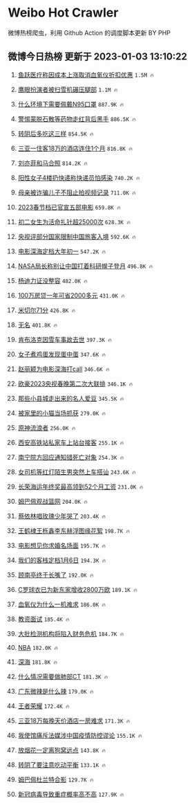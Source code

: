 # Weibo Hot Crawler 



微博热榜爬虫，利用 Github Action 的调度脚本更新 BY PHP 


## 微博今日热榜 更新于 2023-01-03 13:10:22 
1. [鱼跃医疗称因成本上涨取消血氧仪折扣优惠](https://s.weibo.com/weibo?q=%23%E9%B1%BC%E8%B7%83%E5%8C%BB%E7%96%97%E7%A7%B0%E5%9B%A0%E6%88%90%E6%9C%AC%E4%B8%8A%E6%B6%A8%E5%8F%96%E6%B6%88%E8%A1%80%E6%B0%A7%E4%BB%AA%E6%8A%98%E6%89%A3%E4%BC%98%E6%83%A0%23&t=31&band_rank=1&Refer=top) `1.5M 🔥` 

1. [鹰眼扮演者被扫雪机碾压腿部](https://s.weibo.com/weibo?q=%23%E9%B9%B0%E7%9C%BC%E6%89%AE%E6%BC%94%E8%80%85%E8%A2%AB%E6%89%AB%E9%9B%AA%E6%9C%BA%E7%A2%BE%E5%8E%8B%E8%85%BF%E9%83%A8%23&t=31&band_rank=2&Refer=top) `1.1M 🔥` 

1. [什么环境下需要佩戴N95口罩](https://s.weibo.com/weibo?q=%23%E4%BB%80%E4%B9%88%E7%8E%AF%E5%A2%83%E4%B8%8B%E9%9C%80%E8%A6%81%E4%BD%A9%E6%88%B4N95%E5%8F%A3%E7%BD%A9%23&t=31&band_rank=3&Refer=top) `887.9K 🔥` 

1. [警惕蒙脱石散等药物走红背后黑手](https://s.weibo.com/weibo?q=%23%E8%AD%A6%E6%83%95%E8%92%99%E8%84%B1%E7%9F%B3%E6%95%A3%E7%AD%89%E8%8D%AF%E7%89%A9%E8%B5%B0%E7%BA%A2%E8%83%8C%E5%90%8E%E9%BB%91%E6%89%8B%23&t=31&band_rank=4&Refer=top) `886.5K 🔥` 

1. [转阴后多吃这三样](https://s.weibo.com/weibo?q=%23%E8%BD%AC%E9%98%B4%E5%90%8E%E5%A4%9A%E5%90%83%E8%BF%99%E4%B8%89%E6%A0%B7%23&t=31&band_rank=5&Refer=top) `854.5K 🔥` 

1. [三亚一住客18万的酒店连住1个月](https://s.weibo.com/weibo?q=%23%E4%B8%89%E4%BA%9A%E4%B8%80%E4%BD%8F%E5%AE%A218%E4%B8%87%E7%9A%84%E9%85%92%E5%BA%97%E8%BF%9E%E4%BD%8F1%E4%B8%AA%E6%9C%88%23&t=31&band_rank=6&Refer=top) `816.8K 🔥` 

1. [刘亦菲和马合照](https://s.weibo.com/weibo?q=%23%E5%88%98%E4%BA%A6%E8%8F%B2%E5%92%8C%E9%A9%AC%E5%90%88%E7%85%A7%23&t=31&band_rank=7&Refer=top) `814.2K 🔥` 

1. [阳性女子4楼扔快递称快递员怕感染](https://s.weibo.com/weibo?q=%23%E9%98%B3%E6%80%A7%E5%A5%B3%E5%AD%904%E6%A5%BC%E6%89%94%E5%BF%AB%E9%80%92%E7%A7%B0%E5%BF%AB%E9%80%92%E5%91%98%E6%80%95%E6%84%9F%E6%9F%93%23&t=31&band_rank=8&Refer=top) `740.2K 🔥` 

1. [母亲被诈骗儿子不阻止拍视频记录](https://s.weibo.com/weibo?q=%23%E6%AF%8D%E4%BA%B2%E8%A2%AB%E8%AF%88%E9%AA%97%E5%84%BF%E5%AD%90%E4%B8%8D%E9%98%BB%E6%AD%A2%E6%8B%8D%E8%A7%86%E9%A2%91%E8%AE%B0%E5%BD%95%23&t=31&band_rank=9&Refer=top) `711.0K 🔥` 

1. [2023春节档已官宣五部电影](https://s.weibo.com/weibo?q=%232023%E6%98%A5%E8%8A%82%E6%A1%A3%E5%B7%B2%E5%AE%98%E5%AE%A3%E4%BA%94%E9%83%A8%E7%94%B5%E5%BD%B1%23&t=31&band_rank=10&Refer=top) `659.8K 🔥` 

1. [初二女生为活命扎针超25000次](https://s.weibo.com/weibo?q=%23%E5%88%9D%E4%BA%8C%E5%A5%B3%E7%94%9F%E4%B8%BA%E6%B4%BB%E5%91%BD%E6%89%8E%E9%92%88%E8%B6%8525000%E6%AC%A1%23&t=31&band_rank=11&Refer=top) `628.3K 🔥` 

1. [央视评部分国家限制中国旅客入境](https://s.weibo.com/weibo?q=%23%E5%A4%AE%E8%A7%86%E8%AF%84%E9%83%A8%E5%88%86%E5%9B%BD%E5%AE%B6%E9%99%90%E5%88%B6%E4%B8%AD%E5%9B%BD%E6%97%85%E5%AE%A2%E5%85%A5%E5%A2%83%23&t=31&band_rank=12&Refer=top) `592.6K 🔥` 

1. [电影深海定档大年初一](https://s.weibo.com/weibo?q=%23%E7%94%B5%E5%BD%B1%E6%B7%B1%E6%B5%B7%E5%AE%9A%E6%A1%A3%E5%A4%A7%E5%B9%B4%E5%88%9D%E4%B8%80%23&t=31&band_rank=13&Refer=top) `547.2K 🔥` 

1. [NASA局长称别让中国打着科研幌子登月](https://s.weibo.com/weibo?q=%23NASA%E5%B1%80%E9%95%BF%E7%A7%B0%E5%88%AB%E8%AE%A9%E4%B8%AD%E5%9B%BD%E6%89%93%E7%9D%80%E7%A7%91%E7%A0%94%E5%B9%8C%E5%AD%90%E7%99%BB%E6%9C%88%23&t=31&band_rank=14&Refer=top) `496.8K 🔥` 

1. [杨迪力证没整容](https://s.weibo.com/weibo?q=%23%E6%9D%A8%E8%BF%AA%E5%8A%9B%E8%AF%81%E6%B2%A1%E6%95%B4%E5%AE%B9%23&t=31&band_rank=15&Refer=top) `482.0K 🔥` 

1. [100万房贷一年可省2000多元](https://s.weibo.com/weibo?q=%23100%E4%B8%87%E6%88%BF%E8%B4%B7%E4%B8%80%E5%B9%B4%E5%8F%AF%E7%9C%812000%E5%A4%9A%E5%85%83%23&t=31&band_rank=16&Refer=top) `431.0K 🔥` 

1. [米切尔71分](https://s.weibo.com/weibo?q=%23%E7%B1%B3%E5%88%87%E5%B0%9471%E5%88%86%23&t=31&band_rank=17&Refer=top) `426.8K 🔥` 

1. [无名](https://s.weibo.com/weibo?q=%E6%97%A0%E5%90%8D&t=31&band_rank=18&Refer=top) `401.8K 🔥` 

1. [肯布洛克因雪车事故去世](https://s.weibo.com/weibo?q=%23%E8%82%AF%E5%B8%83%E6%B4%9B%E5%85%8B%E5%9B%A0%E9%9B%AA%E8%BD%A6%E4%BA%8B%E6%95%85%E5%8E%BB%E4%B8%96%23&t=31&band_rank=19&Refer=top) `397.3K 🔥` 

1. [女子煮鸡蛋发现蛋中蛋](https://s.weibo.com/weibo?q=%23%E5%A5%B3%E5%AD%90%E7%85%AE%E9%B8%A1%E8%9B%8B%E5%8F%91%E7%8E%B0%E8%9B%8B%E4%B8%AD%E8%9B%8B%23&t=31&band_rank=20&Refer=top) `347.6K 🔥` 

1. [赵丽颖为电影深海打call](https://s.weibo.com/weibo?q=%23%E8%B5%B5%E4%B8%BD%E9%A2%96%E4%B8%BA%E7%94%B5%E5%BD%B1%E6%B7%B1%E6%B5%B7%E6%89%93call%23&t=31&band_rank=21&Refer=top) `346.6K 🔥` 

1. [欧豪2023央视春晚第二次大联排](https://s.weibo.com/weibo?q=%23%E6%AC%A7%E8%B1%AA2023%E5%A4%AE%E8%A7%86%E6%98%A5%E6%99%9A%E7%AC%AC%E4%BA%8C%E6%AC%A1%E5%A4%A7%E8%81%94%E6%8E%92%23&t=31&band_rank=22&Refer=top) `346.1K 🔥` 

1. [那些小县城走出来的名人爱豆](https://s.weibo.com/weibo?q=%23%E9%82%A3%E4%BA%9B%E5%B0%8F%E5%8E%BF%E5%9F%8E%E8%B5%B0%E5%87%BA%E6%9D%A5%E7%9A%84%E5%90%8D%E4%BA%BA%E7%88%B1%E8%B1%86%23&t=31&band_rank=23&Refer=top) `345.5K 🔥` 

1. [被家里的小猫当场抓获](https://s.weibo.com/weibo?q=%23%E8%A2%AB%E5%AE%B6%E9%87%8C%E7%9A%84%E5%B0%8F%E7%8C%AB%E5%BD%93%E5%9C%BA%E6%8A%93%E8%8E%B7%23&t=31&band_rank=24&Refer=top) `279.0K 🔥` 

1. [原神流浪者](https://s.weibo.com/weibo?q=%23%E5%8E%9F%E7%A5%9E%E6%B5%81%E6%B5%AA%E8%80%85%23&t=31&band_rank=25&Refer=top) `256.0K 🔥` 

1. [西安高铁站私家车上站台接客](https://s.weibo.com/weibo?q=%23%E8%A5%BF%E5%AE%89%E9%AB%98%E9%93%81%E7%AB%99%E7%A7%81%E5%AE%B6%E8%BD%A6%E4%B8%8A%E7%AB%99%E5%8F%B0%E6%8E%A5%E5%AE%A2%23&t=31&band_rank=26&Refer=top) `255.1K 🔥` 

1. [南宁院方回应通知错死亡对象](https://s.weibo.com/weibo?q=%23%E5%8D%97%E5%AE%81%E9%99%A2%E6%96%B9%E5%9B%9E%E5%BA%94%E9%80%9A%E7%9F%A5%E9%94%99%E6%AD%BB%E4%BA%A1%E5%AF%B9%E8%B1%A1%23&t=31&band_rank=27&Refer=top) `254.3K 🔥` 

1. [女司机等红灯陌生男突然上车搭讪](https://s.weibo.com/weibo?q=%23%E5%A5%B3%E5%8F%B8%E6%9C%BA%E7%AD%89%E7%BA%A2%E7%81%AF%E9%99%8C%E7%94%9F%E7%94%B7%E7%AA%81%E7%84%B6%E4%B8%8A%E8%BD%A6%E6%90%AD%E8%AE%AA%23&t=31&band_rank=28&Refer=top) `243.6K 🔥` 

1. [长荣海运年终奖最高领到52个月工资](https://s.weibo.com/weibo?q=%23%E9%95%BF%E8%8D%A3%E6%B5%B7%E8%BF%90%E5%B9%B4%E7%BB%88%E5%A5%96%E6%9C%80%E9%AB%98%E9%A2%86%E5%88%B052%E4%B8%AA%E6%9C%88%E5%B7%A5%E8%B5%84%23&t=31&band_rank=29&Refer=top) `231.0K 🔥` 

1. [姆巴佩观战篮网](https://s.weibo.com/weibo?q=%23%E5%A7%86%E5%B7%B4%E4%BD%A9%E8%A7%82%E6%88%98%E7%AF%AE%E7%BD%91%23&t=31&band_rank=30&Refer=top) `204.0K 🔥` 

1. [蔡依林唱玫瑰少年哭了](https://s.weibo.com/weibo?q=%23%E8%94%A1%E4%BE%9D%E6%9E%97%E5%94%B1%E7%8E%AB%E7%91%B0%E5%B0%91%E5%B9%B4%E5%93%AD%E4%BA%86%23&t=31&band_rank=31&Refer=top) `203.4K 🔥` 

1. [王鹤棣王栎鑫李东赫浮图缘花絮](https://s.weibo.com/weibo?q=%23%E7%8E%8B%E9%B9%A4%E6%A3%A3%E7%8E%8B%E6%A0%8E%E9%91%AB%E6%9D%8E%E4%B8%9C%E8%B5%AB%E6%B5%AE%E5%9B%BE%E7%BC%98%E8%8A%B1%E7%B5%AE%23&t=31&band_rank=32&Refer=top) `198.7K 🔥` 

1. [电影想见你求婚名场面](https://s.weibo.com/weibo?q=%23%E7%94%B5%E5%BD%B1%E6%83%B3%E8%A7%81%E4%BD%A0%E6%B1%82%E5%A9%9A%E5%90%8D%E5%9C%BA%E9%9D%A2%23&t=31&band_rank=33&Refer=top) `195.7K 🔥` 

1. [我们的客栈定档1月6日](https://s.weibo.com/weibo?q=%23%E6%88%91%E4%BB%AC%E7%9A%84%E5%AE%A2%E6%A0%88%E5%AE%9A%E6%A1%A31%E6%9C%886%E6%97%A5%23&t=31&band_rank=34&Refer=top) `194.3K 🔥` 

1. [顾南亭终于长嘴了](https://s.weibo.com/weibo?q=%23%E9%A1%BE%E5%8D%97%E4%BA%AD%E7%BB%88%E4%BA%8E%E9%95%BF%E5%98%B4%E4%BA%86%23&t=31&band_rank=35&Refer=top) `192.0K 🔥` 

1. [C罗球衣已为新东家增收2800万欧](https://s.weibo.com/weibo?q=%23C%E7%BD%97%E7%90%83%E8%A1%A3%E5%B7%B2%E4%B8%BA%E6%96%B0%E4%B8%9C%E5%AE%B6%E5%A2%9E%E6%94%B62800%E4%B8%87%E6%AC%A7%23&t=31&band_rank=36&Refer=top) `189.1K 🔥` 

1. [血氧仪为什么一机难求](https://s.weibo.com/weibo?q=%23%E8%A1%80%E6%B0%A7%E4%BB%AA%E4%B8%BA%E4%BB%80%E4%B9%88%E4%B8%80%E6%9C%BA%E9%9A%BE%E6%B1%82%23&t=31&band_rank=37&Refer=top) `186.0K 🔥` 

1. [教资面试](https://s.weibo.com/weibo?q=%23%E6%95%99%E8%B5%84%E9%9D%A2%E8%AF%95%23&t=31&band_rank=38&Refer=top) `185.4K 🔥` 

1. [大批检测机构将陷入财务危机](https://s.weibo.com/weibo?q=%23%E5%A4%A7%E6%89%B9%E6%A3%80%E6%B5%8B%E6%9C%BA%E6%9E%84%E5%B0%86%E9%99%B7%E5%85%A5%E8%B4%A2%E5%8A%A1%E5%8D%B1%E6%9C%BA%23&t=31&band_rank=39&Refer=top) `184.7K 🔥` 

1. [NBA](https://s.weibo.com/weibo?q=NBA&t=31&band_rank=40&Refer=top) `182.0K 🔥` 

1. [深海](https://s.weibo.com/weibo?q=%E6%B7%B1%E6%B5%B7&t=31&band_rank=41&Refer=top) `181.8K 🔥` 

1. [什么情况需要做肺部CT](https://s.weibo.com/weibo?q=%23%E4%BB%80%E4%B9%88%E6%83%85%E5%86%B5%E9%9C%80%E8%A6%81%E5%81%9A%E8%82%BA%E9%83%A8CT%23&t=31&band_rank=42&Refer=top) `181.3K 🔥` 

1. [广东微辣是什么辣](https://s.weibo.com/weibo?q=%23%E5%B9%BF%E4%B8%9C%E5%BE%AE%E8%BE%A3%E6%98%AF%E4%BB%80%E4%B9%88%E8%BE%A3%23&t=31&band_rank=43&Refer=top) `179.0K 🔥` 

1. [王者荣耀](https://s.weibo.com/weibo?q=%E7%8E%8B%E8%80%85%E8%8D%A3%E8%80%80&t=31&band_rank=44&Refer=top) `172.4K 🔥` 

1. [三亚18万每晚天价酒店一房难求](https://s.weibo.com/weibo?q=%23%E4%B8%89%E4%BA%9A18%E4%B8%87%E6%AF%8F%E6%99%9A%E5%A4%A9%E4%BB%B7%E9%85%92%E5%BA%97%E4%B8%80%E6%88%BF%E9%9A%BE%E6%B1%82%23&t=31&band_rank=45&Refer=top) `171.3K 🔥` 

1. [我使馆痛斥法媒涉中国疫情防控谬论](https://s.weibo.com/weibo?q=%23%E6%88%91%E4%BD%BF%E9%A6%86%E7%97%9B%E6%96%A5%E6%B3%95%E5%AA%92%E6%B6%89%E4%B8%AD%E5%9B%BD%E7%96%AB%E6%83%85%E9%98%B2%E6%8E%A7%E8%B0%AC%E8%AE%BA%23&t=31&band_rank=46&Refer=top) `155.1K 🔥` 

1. [放烟花一定离狗窝远点](https://s.weibo.com/weibo?q=%23%E6%94%BE%E7%83%9F%E8%8A%B1%E4%B8%80%E5%AE%9A%E7%A6%BB%E7%8B%97%E7%AA%9D%E8%BF%9C%E7%82%B9%23&t=31&band_rank=47&Refer=top) `143.8K 🔥` 

1. [转阴了要注意吃动平衡](https://s.weibo.com/weibo?q=%23%E8%BD%AC%E9%98%B4%E4%BA%86%E8%A6%81%E6%B3%A8%E6%84%8F%E5%90%83%E5%8A%A8%E5%B9%B3%E8%A1%A1%23&t=31&band_rank=48&Refer=top) `133.1K 🔥` 

1. [姆巴佩杜兰特合影](https://s.weibo.com/weibo?q=%23%E5%A7%86%E5%B7%B4%E4%BD%A9%E6%9D%9C%E5%85%B0%E7%89%B9%E5%90%88%E5%BD%B1%23&t=31&band_rank=49&Refer=top) `129.7K 🔥` 

1. [新冠病毒导致重症概率高不高](https://s.weibo.com/weibo?q=%23%E6%96%B0%E5%86%A0%E7%97%85%E6%AF%92%E5%AF%BC%E8%87%B4%E9%87%8D%E7%97%87%E6%A6%82%E7%8E%87%E9%AB%98%E4%B8%8D%E9%AB%98%23&t=31&band_rank=50&Refer=top) `127.9K 🔥` 

